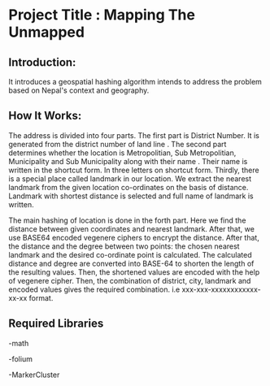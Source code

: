 
# Project Title : Mapping The Unmapped
## Introduction:
It introduces a geospatial hashing algorithm intends to address the problem based on Nepal's context and geography. 

## How It Works:
The address is divided into four parts. The first part is District Number. It is generated from the district number of land line . The second part determines whether the location is Metropolitian, Sub Metropolitian, Municipality and Sub Municipality along with their name . Their name is written in the shortcut form. In three letters on shortcut form. Thirdly, there is a special place called landmark in our location. We extract the nearest landmark from the given location co-ordinates on the basis of distance. Landmark with shortest distance is selected and full name of landmark is written. 

The main hashing of location is done in the forth part. 
Here we find the distance between given coordinates and nearest landmark. After that,  we use BASE64 encoded vegenere ciphers to encrypt the distance. 
After that, the distance and the degree between two points: the chosen nearest landmark and the desired co-ordinate point is calculated. The calculated distance and degree are converted into BASE-64 to shorten the length of the resulting values. Then, the shortened values are encoded with the help of vegenere cipher. Then, the combination of district, city, landmark and encoded values gives the required combination. i.e xxx-xxx-xxxxxxxxxxxx-xx-xx format.

## Required Libraries
-math

-folium

-MarkerCluster
